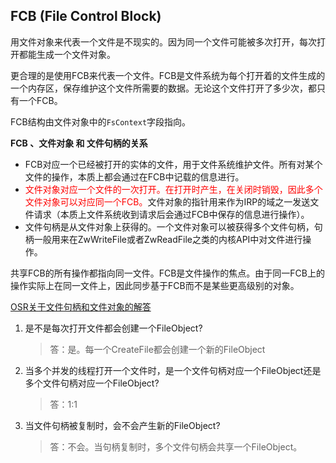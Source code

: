 ## FCB (File Control Block)

用文件对象来代表一个文件是不现实的。因为同一个文件可能被多次打开，每次打开都能生成一个文件对象。

更合理的是使用FCB来代表一个文件。FCB是文件系统为每个打开着的文件生成的一个内存区，保存维护这个文件所需要的数据。无论这个文件打开了多少次，都只有一个FCB。

FCB结构由文件对象中的`FsContext`字段指向。

**FCB 、文件对象 和 文件句柄的关系**

- FCB对应一个已经被打开的实体的文件，用于文件系统维护文件。所有对某个文件的操作，本质上都会通过在FCB中记载的信息进行。
- <font color = red>文件对象对应一个文件的一次打开。在打开时产生，在关闭时销毁，因此多个文件对象可以对应同一个FCB。</font>文件对象的指针用来作为IRP的域之一发送文件请求（本质上文件系统收到请求后会通过FCB中保存的信息进行操作）。
- 文件句柄是从文件对象上获得的。一个文件对象可以被获得多个文件句柄，句柄一般用来在ZwWriteFile或者ZwReadFile之类的内核API中对文件进行操作。

共享FCB的所有操作都指向同一文件。FCB是文件操作的焦点。由于同一FCB上的操作实际上在同一文件上，因此同步基于FCB而不是某些更高级别的对象。

[OSR关于文件句柄和文件对象的解答](https://community.osr.com/discussion/122170/fileobjects-and-file-handles)

1. 是不是每次打开文件都会创建一个FileObject?

    > 答：是。每一个CreateFile都会创建一个新的FileObject

2. 当多个并发的线程打开一个文件时，是一个文件句柄对应一个FileObject还是多个文件句柄对应一个FileObject?

    > 答：1:1

3. 当文件句柄被复制时，会不会产生新的FileObject?

    > 答：不会。当句柄复制时，多个文件句柄会共享一个FileObject。